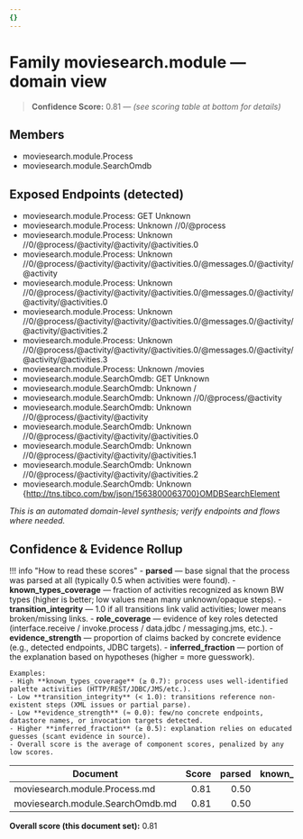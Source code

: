 ```yaml
---
{}
---
```


# Family moviesearch.module — domain view
<!-- CONFIDENCE_INLINE -->
> **Confidence Score:** 0.81 — *(see scoring table at bottom for details)*


## Members
- moviesearch.module.Process
- moviesearch.module.SearchOmdb

## Exposed Endpoints (detected)
- moviesearch.module.Process: GET Unknown
- moviesearch.module.Process: Unknown //0/@process
- moviesearch.module.Process: Unknown //0/@process/@activity/@activity/@activities.0
- moviesearch.module.Process: Unknown //0/@process/@activity/@activity/@activities.0/@messages.0/@activity/@activity
- moviesearch.module.Process: Unknown //0/@process/@activity/@activity/@activities.0/@messages.0/@activity/@activity/@activities.0
- moviesearch.module.Process: Unknown //0/@process/@activity/@activity/@activities.0/@messages.0/@activity/@activity/@activities.2
- moviesearch.module.Process: Unknown //0/@process/@activity/@activity/@activities.0/@messages.0/@activity/@activity/@activities.3
- moviesearch.module.Process: Unknown /movies
- moviesearch.module.SearchOmdb: GET Unknown
- moviesearch.module.SearchOmdb: Unknown /
- moviesearch.module.SearchOmdb: Unknown //0/@process/@activity
- moviesearch.module.SearchOmdb: Unknown //0/@process/@activity/@activity
- moviesearch.module.SearchOmdb: Unknown //0/@process/@activity/@activity/@activities.0
- moviesearch.module.SearchOmdb: Unknown //0/@process/@activity/@activity/@activities.1
- moviesearch.module.SearchOmdb: Unknown //0/@process/@activity/@activity/@activities.2
- moviesearch.module.SearchOmdb: Unknown {http://tns.tibco.com/bw/json/1563800063700}OMDBSearchElement

_This is an automated domain-level synthesis; verify endpoints and flows where needed._

<!-- CONFIDENCE_ROLLUP_START -->
## Confidence & Evidence Rollup

!!! info "How to read these scores"
    - **parsed** — base signal that the process was parsed at all (typically 0.5 when activities were found).
    - **known_types_coverage** — fraction of activities recognized as known BW types (higher is better; low values mean many unknown/opaque steps).
    - **transition_integrity** — 1.0 if all transitions link valid activities; lower means broken/missing links.
    - **role_coverage** — evidence of key roles detected (interface.receive / invoke.process / data.jdbc / messaging.jms, etc.).
    - **evidence_strength** — proportion of claims backed by concrete evidence (e.g., detected endpoints, JDBC targets).
    - **inferred_fraction** — portion of the explanation based on hypotheses (higher = more guesswork).

    Examples:
    - High **known_types_coverage** (≥ 0.7): process uses well-identified palette activities (HTTP/REST/JDBC/JMS/etc.).
    - Low **transition_integrity** (< 1.0): transitions reference non-existent steps (XML issues or partial parse).
    - Low **evidence_strength** (≈ 0.0): few/no concrete endpoints, datastore names, or invocation targets detected.
    - Higher **inferred_fraction** (≥ 0.5): explanation relies on educated guesses (scant evidence in source).
    - Overall score is the average of component scores, penalized by any low scores.
| Document | Score | parsed | known_types | transition_integrity | role_coverage | evidence_strength | inferred_fraction |
|---|---:|---:|---:|---:|---:|---:|---:|
| moviesearch.module.Process.md | 0.81 | 0.50 | 0.00 | 1.00 | 0.08 | 1.00 | 0.00 |
| moviesearch.module.SearchOmdb.md | 0.81 | 0.50 | 0.00 | 1.00 | 0.10 | 1.00 | 0.00 |

**Overall score (this document set):** 0.81

<!-- CONFIDENCE_ROLLUP_END -->
